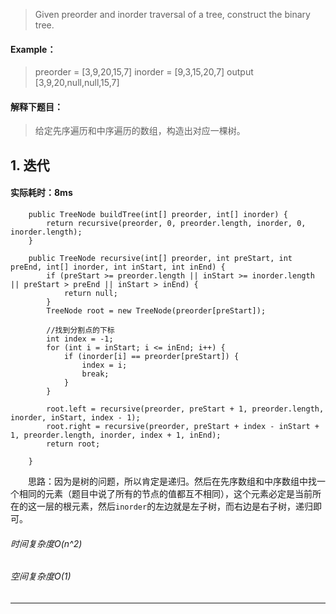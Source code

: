 > Given preorder and inorder traversal of a tree, construct the binary tree.
#### Example：
> preorder = [3,9,20,15,7]
inorder = [9,3,15,20,7]
output [3,9,20,null,null,15,7]

#### 解释下题目：
> 给定先序遍历和中序遍历的数组，构造出对应一棵树。


## 1. 迭代
#### 实际耗时：8ms
```
    public TreeNode buildTree(int[] preorder, int[] inorder) {
        return recursive(preorder, 0, preorder.length, inorder, 0, inorder.length);
    }

    public TreeNode recursive(int[] preorder, int preStart, int preEnd, int[] inorder, int inStart, int inEnd) {
        if (preStart >= preorder.length || inStart >= inorder.length || preStart > preEnd || inStart > inEnd) {
            return null;
        }
        TreeNode root = new TreeNode(preorder[preStart]);

        //找到分割点的下标
        int index = -1;
        for (int i = inStart; i <= inEnd; i++) {
            if (inorder[i] == preorder[preStart]) {
                index = i;
                break;
            }
        }

        root.left = recursive(preorder, preStart + 1, preorder.length, inorder, inStart, index - 1);
        root.right = recursive(preorder, preStart + index - inStart + 1, preorder.length, inorder, index + 1, inEnd);
        return root;

    }

```
&emsp;&emsp;思路：因为是树的问题，所以肯定是递归。然后在先序数组和中序数组中找一个相同的元素（题目中说了所有的节点的值都互不相同），这个元素必定是当前所在的这一层的根元素，然后`inorder`的左边就是左子树，而右边是右子树，递归即可。
###### 时间复杂度O(n^2)
###### 空间复杂度O(1)
---------
